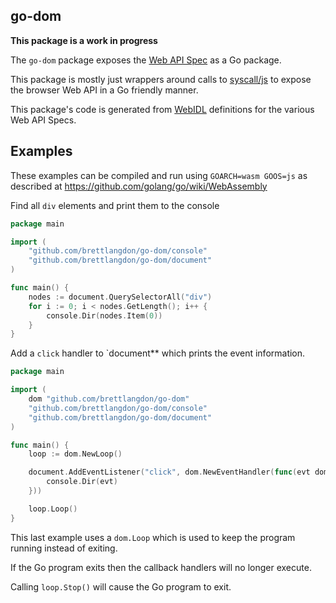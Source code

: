go-dom
------

**This package is a work in progress**

The `go-dom` package exposes the [Web API Spec](https://spec.whatwg.org/) as a Go package.

This package is mostly just wrappers around calls to [syscall/js](https://tip.golang.org/pkg/syscall/js/)
to expose the browser Web API in a Go friendly manner.

This package's code is generated from [WebIDL](https://heycam.github.io/webidl/) definitions for the various Web API Specs.

## Examples

These examples can be compiled and run using `GOARCH=wasm GOOS=js` as described at https://github.com/golang/go/wiki/WebAssembly

Find all `div` elements and print them to the console

```go
package main

import (
    "github.com/brettlangdon/go-dom/console"
    "github.com/brettlangdon/go-dom/document"
)

func main() {
    nodes := document.QuerySelectorAll("div")
    for i := 0; i < nodes.GetLength(); i++ {
        console.Dir(nodes.Item(0))
    }
}
```

Add a `click` handler to `document** which prints the event information.

```go
package main

import (
    dom "github.com/brettlangdon/go-dom"
    "github.com/brettlangdon/go-dom/console"
    "github.com/brettlangdon/go-dom/document"
)

func main() {
    loop := dom.NewLoop()

    document.AddEventListener("click", dom.NewEventHandler(func(evt dom.Event) {
        console.Dir(evt)
    }))

    loop.Loop()
}
```

This last example uses a `dom.Loop` which is used to keep the program running instead of exiting.

If the Go program exits then the callback handlers will no longer execute.

Calling `loop.Stop()` will cause the Go program to exit.
